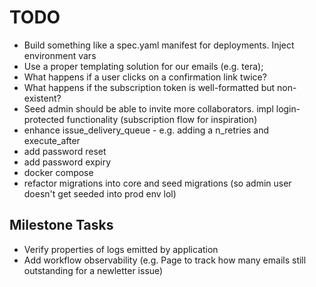 # TODO

- Build something like a spec.yaml manifest for deployments. Inject environment vars
- Use a proper templating solution for our emails (e.g. tera);
- What happens if a user clicks on a confirmation link twice?
- What happens if the subscription token is well-formatted but non-existent?
- Seed admin should be able to invite more collaborators. impl login-protected functionality (subscription flow for inspiration)
- enhance issue_delivery_queue - e.g. adding a n_retries and execute_after
- add password reset
- add password expiry
- docker compose
- refactor migrations into core and seed migrations (so admin user doesn't get seeded into prod env lol)

## Milestone Tasks

- Verify properties of logs emitted by application
- Add workflow observability (e.g. Page to track how many emails still outstanding for a newletter issue)
